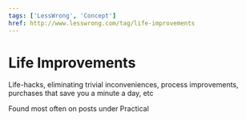 ```yaml
---
tags: ['LessWrong', 'Concept']
href: http://www.lesswrong.com/tag/life-improvements
---
```


# Life Improvements
Life-hacks, eliminating trivial inconveniences, process improvements, purchases that save you a minute a day, etc

Found most often on posts under Practical

